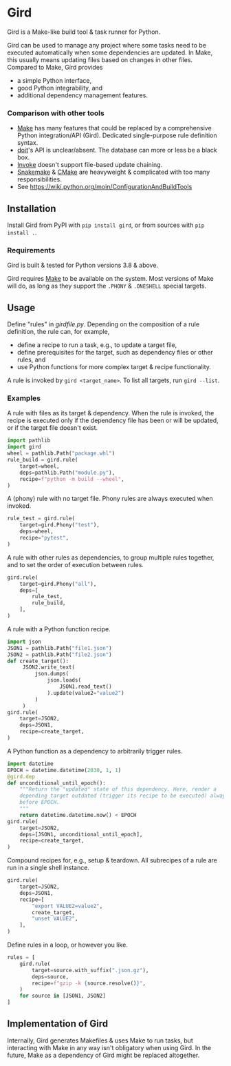 [//]: # (This README.md is autogenerated from README_template.md with the script
         render_readme.py)

# Gird

Gird is a Make-like build tool & task runner for Python.

Gird can be used to manage any project where some tasks need to be executed
automatically when some dependencies are updated. In Make, this usually means
updating files based on changes in other files. Compared to Make, Gird provides

- a simple Python interface,
- good Python integrability, and
- additional dependency management features.

### Comparison with other tools

- [Make][make] has many features that could be replaced by a comprehensive
  Python integration/API (Gird). Dedicated single-purpose rule definition
  syntax.
- [doit][doit]'s API is unclear/absent. The database can more or less be a black
  box.
- [Invoke][invoke] doesn't support file-based update chaining.
- [Snakemake][snakemake] & [CMake][cmake] are heavyweight & complicated with too 
  many responsibilities.
- See https://wiki.python.org/moin/ConfigurationAndBuildTools

[make]: https://www.gnu.org/software/make/
[doit]: https://pydoit.org/
[invoke]: https://www.pyinvoke.org/
[snakemake]: https://snakemake.readthedocs.io/
[cmake]: https://cmake.org/

## Installation

Install Gird from PyPI with `pip install gird`, or from sources with
`pip install .`.

### Requirements

Gird is built & tested for Python versions 3.8 & above.

Gird requires [Make][make] to be available on the system. Most versions of Make
will do, as long as they support the `.PHONY` & `.ONESHELL` special targets.

[make]: https://www.gnu.org/software/make/

## Usage

Define "rules" in *girdfile.py*. Depending on the composition of a rule
definition, the rule can, for example,

- define a recipe to run a task, e.g., to update a target file,
- define prerequisites for the target, such as dependency files or other rules,
  and
- use Python functions for more complex target & recipe functionality.

A rule is invoked by `gird <target_name>`. To list all targets, run
`gird --list`.

### Examples

A rule with files as its target & dependency. When the rule is invoked, the
recipe is executed only if the dependency file has been or will be updated,
or if the target file doesn't exist.

```python
import pathlib
import gird
wheel = pathlib.Path("package.whl")
rule_build = gird.rule(
    target=wheel,
    deps=pathlib.Path("module.py"),
    recipe=f"python -m build --wheel",
)
```

A (phony) rule with no target file. Phony rules are always executed when
invoked.

```python
rule_test = gird.rule(
    target=gird.Phony("test"),
    deps=wheel,
    recipe="pytest",
)
```

A rule with other rules as dependencies, to group multiple rules together,
and to set the order of execution between rules.

```python
gird.rule(
    target=gird.Phony("all"),
    deps=[
        rule_test,
        rule_build,
    ],
)
```

A rule with a Python function recipe.

```python
import json
JSON1 = pathlib.Path("file1.json")
JSON2 = pathlib.Path("file2.json")
def create_target():
     JSON2.write_text(
         json.dumps(
             json.loads(
                 JSON1.read_text()
             ).update(value2="value2")
         )
     )
gird.rule(
    target=JSON2,
    deps=JSON1,
    recipe=create_target,
)
```

A Python function as a dependency to arbitrarily trigger rules.

```python
import datetime
EPOCH = datetime.datetime(2030, 1, 1)
@gird.dep
def unconditional_until_epoch():
    """Return the "updated" state of this dependency. Here, render a
    depending target outdated (trigger its recipe to be executed) always
    before EPOCH.
    """
    return datetime.datetime.now() < EPOCH
gird.rule(
    target=JSON2,
    deps=[JSON1, unconditional_until_epoch],
    recipe=create_target,
)
```

Compound recipes for, e.g., setup & teardown. All subrecipes of a rule are
run in a single shell instance.

```python
gird.rule(
    target=JSON2,
    deps=JSON1,
    recipe=[
        "export VALUE2=value2",
        create_target,
        "unset VALUE2",
    ],
)
```

Define rules in a loop, or however you like.

```python
rules = [
    gird.rule(
        target=source.with_suffix(".json.gz"),
        deps=source,
        recipe=f"gzip -k {source.resolve()}",
    )
    for source in [JSON1, JSON2]
]

```

## Implementation of Gird

Internally, Gird generates Makefiles & uses Make to run tasks, but interacting
with Make in any way isn't obligatory when using Gird. In the future, Make as a
dependency of Gird might be replaced altogether.
